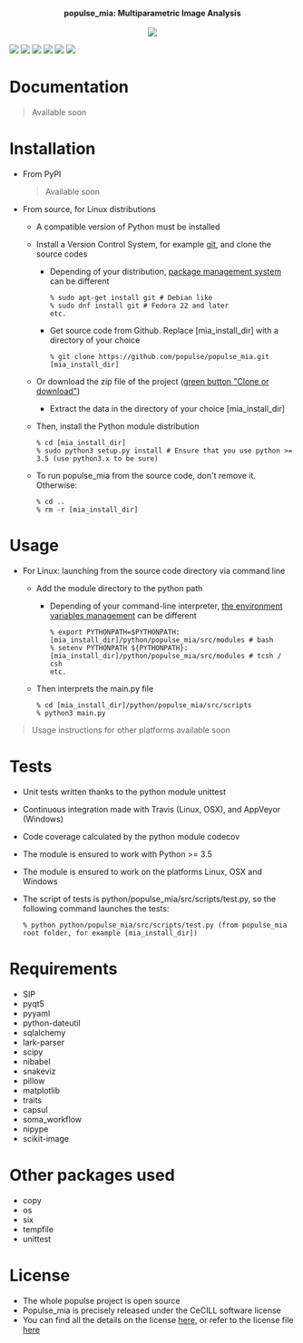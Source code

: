 <p align="center" >
  <b> populse_mia: Multiparametric Image Analysis </b><br>
	<br>
  <img src="https://user-images.githubusercontent.com/1913468/38312384-eb8fd9ee-3821-11e8-870d-209673077223.jpg">
</p>


[![](https://travis-ci.org/populse/populse_mia.svg?branch=master)](https://travis-ci.org/populse/populse_mia)
[![](https://ci.appveyor.com/api/projects/status/tk00pnvn08h56dia?svg=true)](https://ci.appveyor.com/project/populse/populse-mia)
[![](https://codecov.io/github/populse/populse_mia/coverage.svg?branch=master)](https://codecov.io/github/populse/populse_mia)
[![](https://img.shields.io/badge/license-CeCILL-blue.svg)](https://github.com/populse/populse_mia/blob/master/LICENSE)
[![](https://img.shields.io/badge/python-3.5%2C%203.6%2C%203.7-yellow.svg)](#)
[![](https://img.shields.io/badge/platform-Linux%2C%20OSX%2C%20Windows-orange.svg)](#)

# Documentation

   > Available soon

# Installation

* From PyPI

   > Available soon

* From source, for Linux distributions
  * A compatible version of Python must be installed
  * Install a Version Control System, for example [git](https://git-scm.com/book/en/v2/Getting-Started-About-Version-Control), and clone the source codes
    * Depending of your distribution, [package management system](https://en.wikipedia.org/wiki/Package_manager) can be different

          % sudo apt-get install git # Debian like
          % sudo dnf install git # Fedora 22 and later
          etc.

    * Get source code from Github. Replace [mia_install_dir] with a directory of your choice

          % git clone https://github.com/populse/populse_mia.git [mia_install_dir]

  * Or download the zip file of the project ([green button "Clone or download"](https://github.com/populse/populse_mia))
  
     * Extract the data in the directory of your choice [mia_install_dir]

  * Then, install the Python module distribution

        % cd [mia_install_dir]  
        % sudo python3 setup.py install # Ensure that you use python >= 3.5 (use python3.x to be sure)  

  * To run populse_mia from the source code, don't remove it. Otherwise:

        % cd ..  
        % rm -r [mia_install_dir]  

# Usage

  * For Linux: launching from the source code directory via command line

    * Add the module directory to the python path

      * Depending of your command-line interpreter, [the environment variables management](https://en.wikipedia.org/wiki/Unix_shell) can be different

            % export PYTHONPATH=$PYTHONPATH:[mia_install_dir]/python/populse_mia/src/modules # bash  
            % setenv PYTHONPATH ${PYTHONPATH}:[mia_install_dir]/python/populse_mia/src/modules # tcsh / csh  
            etc.  

    * Then interprets the main.py file

          % cd [mia_install_dir]/python/populse_mia/src/scripts  
          % python3 main.py  

> Usage instructions for other platforms available soon

# Tests

* Unit tests written thanks to the python module unittest
* Continuous integration made with Travis (Linux, OSX), and AppVeyor (Windows)
* Code coverage calculated by the python module codecov
* The module is ensured to work with Python >= 3.5
* The module is ensured to work on the platforms Linux, OSX and Windows
* The script of tests is python/populse_mia/src/scripts/test.py, so the following command launches the tests:
	
      % python python/populse_mia/src/scripts/test.py (from populse_mia root folder, for example [mia_install_dir])
	
# Requirements

* SIP
* pyqt5
* pyyaml
* python-dateutil
* sqlalchemy
* lark-parser
* scipy
* nibabel
* snakeviz
* pillow
* matplotlib
* traits
* capsul
* soma_workflow
* nipype
* scikit-image


# Other packages used

* copy
* os
* six
* tempfile
* unittest
  
# License
  
* The whole populse project is open source
* Populse_mia is precisely released under the CeCILL software license
* You can find all the details on the license [here](http://www.cecill.info/licences/Licence_CeCILL_V2.1-en.html), or refer to the license file [here](https://github.com/populse/populse_mia/blob/master/LICENSE)
